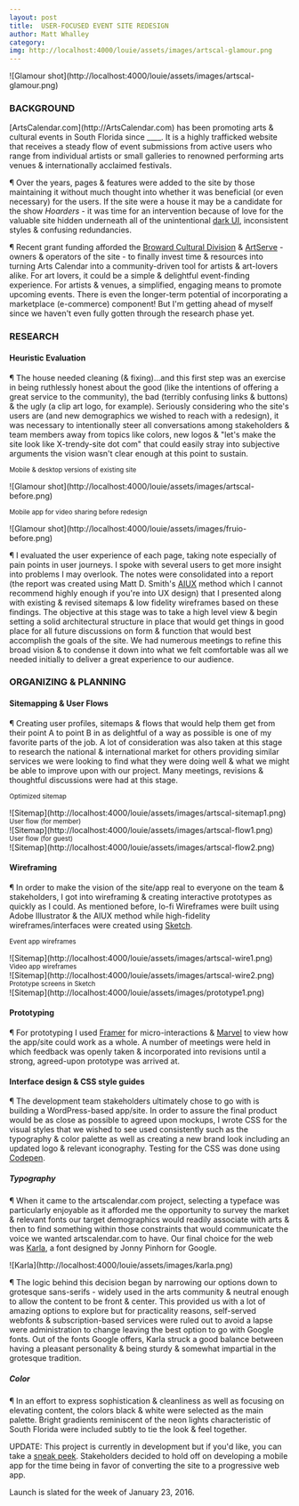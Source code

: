 ```yaml
---
layout: post
title:  USER-FOCUSED EVENT SITE REDESIGN
author: Matt Whalley
category: 
img: http://localhost:4000/louie/assets/images/artscal-glamour.png
---
```


<div class="column green" markdown="1">
![Glamour shot](http://localhost:4000/louie/assets/images/artscal-glamour.png)
</div>

### BACKGROUND  
<span class="intro__p" markdown="1">
[ArtsCalendar.com](http://ArtsCalendar.com) has been promoting arts & cultural events in South Florida since ____. It is a highly trafficked website that receives a steady flow of event submissions from active users who range from individual artists or small galleries to renowned performing arts venues & internationally acclaimed festivals. </span> 

¶ Over the years, pages & features were added to the site by those maintaining it without much thought into whether it was beneficial (or even necessary) for the users. If the site were a house it may be a candidate for the show *Hoarders* - it was time for an intervention because of love for the valuable site hidden underneath all of the unintentional [dark UI](http://darkpatterns.org/), inconsistent styles & confusing redundancies. 

¶ Recent grant funding afforded the [Broward Cultural Division](http://broward.org/arts) & [ArtServe](http://www.artserve.org/) - owners & operators of the site - to finally invest time & resources into turning Arts Calendar into a community-driven tool for artists & art-lovers alike. For art lovers, it could be a simple & delightful event-finding experience. For artists & venues, a simplified, engaging means to promote upcoming events. There is even the longer-term potential of incorporating a marketplace (e-commerce) component! But I'm getting ahead of myself since we haven't even fully gotten through the research phase yet.  

### RESEARCH 

#### Heuristic Evaluation   

¶ The house needed cleaning (& fixing)...and this first step was an exercise in being ruthlessly honest about the good (like the intentions of offering a great service to the community), the bad (terribly confusing links & buttons) & the ugly (a clip art logo, for example). Seriously considering who the site's users are (and new demographics we wished to reach with a redesign), it was necessary to intentionally steer all conversations among stakeholders & team members away from topics like colors, new logos & "let's make the site look like X-trendy-site dot com" that could easily stray into subjective arguments the vision wasn't clear enough at this point to sustain. 

<small>Mobile & desktop versions of existing site</small>
<div class="column green" markdown="1">
![Glamour shot](http://localhost:4000/louie/assets/images/artscal-before.png)
</div>

<small>Mobile app for video sharing before redesign</small>
<div class="column green" markdown="1">
![Glamour shot](http://localhost:4000/louie/assets/images/fruio-before.png)
</div>

¶ I evaluated the user experience of each page, taking note especially of pain points in user journeys. I spoke with several users to get more insight into problems I may overlook. The notes were consolidated into a report (the report was created using Matt D. Smith's [AIUX](https://rwd.aiux.co/) method which I cannot recommend highly enough if you're into UX design) that I presented along with existing & revised sitemaps & low fidelity wireframes based on these findings. The objective at this stage was to take a high level view & begin setting a solid architectural structure in place that would get things in good place for all future discussions on form & function that would best accomplish the goals of the site. We had numerous meetings to refine this broad vision & to condense it down into what we felt comfortable was all we needed initially to deliver a great experience to our audience.

### ORGANIZING & PLANNING

#### Sitemapping & User Flows

¶ Creating user profiles, sitemaps & flows that would help them get from their point A to point B in as delightful of a way as possible is one of my favorite parts of the job. A lot of consideration was also taken at this stage to research the national & international market for others providing similar services we were looking to find what they were doing well & what we might be able to improve upon with our project. Many meetings, revisions & thoughtful discussions were had at this stage.

<small>Optimized sitemap</small>
<div class="column green" markdown="1">
![Sitemap](http://localhost:4000/louie/assets/images/artscal-sitemap1.png)
</div>
<small>User flow (for member)</small>
<div class="column green" markdown="1">
![Sitemap](http://localhost:4000/louie/assets/images/artscal-flow1.png)
</div>
<small>User flow (for guest)</small>
<div class="column green" markdown="1">
![Sitemap](http://localhost:4000/louie/assets/images/artscal-flow2.png)
</div>

#### Wireframing

¶ In order to make the vision of the site/app real to everyone on the team & stakeholders, I got into wireframing & creating interactive prototypes as quickly as I could. As mentioned before, lo-fi Wireframes were built using Adobe Illustrator & the AIUX method while high-fidelity wireframes/interfaces were created using [Sketch](https://www.sketchapp.com/). 

<small>Event app wireframes</small>
<div class="column green" markdown="1">
![Sitemap](http://localhost:4000/louie/assets/images/artscal-wire1.png)
</div>
<small>Video app wireframes</small>
<div class="column green" markdown="1">
![Sitemap](http://localhost:4000/louie/assets/images/artscal-wire2.png)
</div>
<small>Prototype screens in Sketch</small>
<div class="column green" markdown="1">
![Sitemap](http://localhost:4000/louie/assets/images/prototype1.png)
</div>

#### Prototyping

¶ For prototyping I used [Framer](https://framer.com/) for micro-interactions & [Marvel](https://marvelapp.com/) to view how the app/site could work as a whole. A number of meetings were held in which feedback was openly taken & incorporated into revisions until a strong, agreed-upon prototype was arrived at.

#### Interface design & CSS style guides

¶ The development team stakeholders ultimately chose to go with is building a WordPress-based app/site. In order to assure the final product would be as close as possible to agreed upon mockups, I wrote CSS for the visual styles that we wished to see used consistently such as the typography & color palette as well as creating a new brand look including an updated logo & relevant iconography. Testing for the CSS was done using [Codepen](http://codepen.io).

##### Typography
¶ When it came to the artscalendar.com project, selecting a typeface was particularly enjoyable as it afforded me the opportunity to survey the market & relevant fonts our target demographics would readily associate with arts & then to find something within those constraints that would communicate the voice we wanted artscalendar.com to have. Our final choice for the web was [Karla](https://fonts.google.com/specimen/Karla), a font designed by Jonny Pinhorn for Google. 

<div class="column green" markdown="1">
![Karla](http://localhost:4000/louie/assets/images/karla.png)
</div>

¶ The logic behind this decision began by narrowing our options down to grotesque sans-serifs - widely used in the arts community & neutral enough to allow the content to be front & center. This provided us with a lot of amazing options to explore but for practicality reasons, self-served webfonts & subscription-based services were ruled out to avoid a lapse were administration to change leaving the best option to go with Google fonts. Out of the fonts Google offers, Karla struck a good balance between having a pleasant personality & being sturdy & somewhat impartial in the grotesque tradition. 

##### Color

¶ In an effort to express sophistication & cleanliness as well as focusing on elevating content, the colors black & white were selected as the main palette. Bright gradients reminiscent of the neon lights characteristic of South Florida were included subtly to tie the look & feel together.

UPDATE: This project is currently in development but if you'd like, you can take a [sneak peek](http://wpdev22.artsopolis.com/). Stakeholders decided to hold off on developing a mobile app for the time being in favor of converting the site to a progressive web app. 

Launch is slated for the week of January 23, 2016.